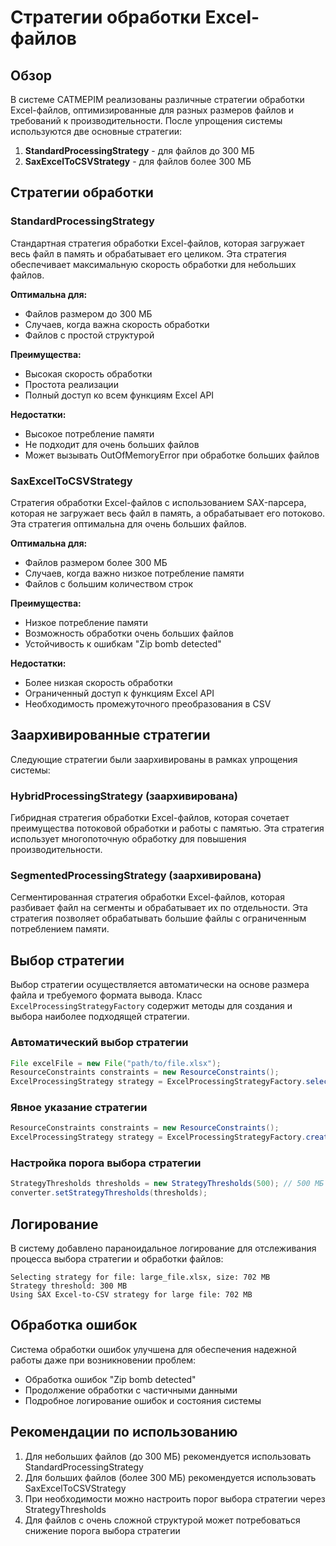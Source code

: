 # Стратегии обработки Excel-файлов

## Обзор

В системе CATMEPIM реализованы различные стратегии обработки Excel-файлов, оптимизированные для разных размеров файлов и требований к производительности. После упрощения системы используются две основные стратегии:

1. **StandardProcessingStrategy** - для файлов до 300 МБ
2. **SaxExcelToCSVStrategy** - для файлов более 300 МБ

## Стратегии обработки

### StandardProcessingStrategy

Стандартная стратегия обработки Excel-файлов, которая загружает весь файл в память и обрабатывает его целиком. Эта стратегия обеспечивает максимальную скорость обработки для небольших файлов.

**Оптимальна для:**
- Файлов размером до 300 МБ
- Случаев, когда важна скорость обработки
- Файлов с простой структурой

**Преимущества:**
- Высокая скорость обработки
- Простота реализации
- Полный доступ ко всем функциям Excel API

**Недостатки:**
- Высокое потребление памяти
- Не подходит для очень больших файлов
- Может вызывать OutOfMemoryError при обработке больших файлов

### SaxExcelToCSVStrategy

Стратегия обработки Excel-файлов с использованием SAX-парсера, которая не загружает весь файл в память, а обрабатывает его потоково. Эта стратегия оптимальна для очень больших файлов.

**Оптимальна для:**
- Файлов размером более 300 МБ
- Случаев, когда важно низкое потребление памяти
- Файлов с большим количеством строк

**Преимущества:**
- Низкое потребление памяти
- Возможность обработки очень больших файлов
- Устойчивость к ошибкам "Zip bomb detected"

**Недостатки:**
- Более низкая скорость обработки
- Ограниченный доступ к функциям Excel API
- Необходимость промежуточного преобразования в CSV

## Заархивированные стратегии

Следующие стратегии были заархивированы в рамках упрощения системы:

### HybridProcessingStrategy (заархивирована)

Гибридная стратегия обработки Excel-файлов, которая сочетает преимущества потоковой обработки и работы с памятью. Эта стратегия использует многопоточную обработку для повышения производительности.

### SegmentedProcessingStrategy (заархивирована)

Сегментированная стратегия обработки Excel-файлов, которая разбивает файл на сегменты и обрабатывает их по отдельности. Эта стратегия позволяет обрабатывать большие файлы с ограниченным потреблением памяти.

## Выбор стратегии

Выбор стратегии осуществляется автоматически на основе размера файла и требуемого формата вывода. Класс `ExcelProcessingStrategyFactory` содержит методы для создания и выбора наиболее подходящей стратегии.

### Автоматический выбор стратегии

```java
File excelFile = new File("path/to/file.xlsx");
ResourceConstraints constraints = new ResourceConstraints();
ExcelProcessingStrategy strategy = ExcelProcessingStrategyFactory.selectBestStrategy(excelFile, constraints);
```

### Явное указание стратегии

```java
ResourceConstraints constraints = new ResourceConstraints();
ExcelProcessingStrategy strategy = ExcelProcessingStrategyFactory.createStrategy(ProcessingMode.SAX_CSV, constraints);
```

### Настройка порога выбора стратегии

```java
StrategyThresholds thresholds = new StrategyThresholds(500); // 500 МБ
converter.setStrategyThresholds(thresholds);
```

## Логирование

В систему добавлено параноидальное логирование для отслеживания процесса выбора стратегии и обработки файлов:

```
Selecting strategy for file: large_file.xlsx, size: 702 MB
Strategy threshold: 300 MB
Using SAX Excel-to-CSV strategy for large file: 702 MB
```

## Обработка ошибок

Система обработки ошибок улучшена для обеспечения надежной работы даже при возникновении проблем:

- Обработка ошибок "Zip bomb detected"
- Продолжение обработки с частичными данными
- Подробное логирование ошибок и состояния системы

## Рекомендации по использованию

1. Для небольших файлов (до 300 МБ) рекомендуется использовать StandardProcessingStrategy
2. Для больших файлов (более 300 МБ) рекомендуется использовать SaxExcelToCSVStrategy
3. При необходимости можно настроить порог выбора стратегии через StrategyThresholds
4. Для файлов с очень сложной структурой может потребоваться снижение порога выбора стратегии
